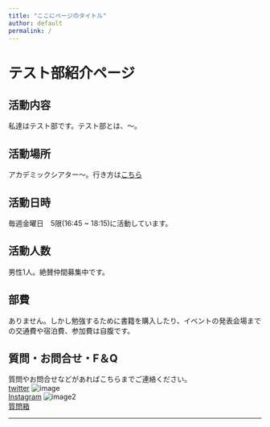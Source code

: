 ```yaml
---
title: "ここにページのタイトル"
author: default
permalink: /
---
```

# テスト部紹介ページ

## 活動内容
私達はテスト部です。テスト部とは、〜。

## 活動場所
アカデミックシアター〜。行き方は[こちら](https://www.google.co.jp)

## 活動日時
毎週金曜日　5限(16:45 ~ 18:15)に活動しています。

## 活動人数
男性1人。絶賛仲間募集中です。

## 部費
ありません。しかし勉強するために書籍を購入したり、イベントの発表会場までの交通費や宿泊費、参加費は自腹です。

## 質問・お問合せ・F＆Q
質問やお問合せなどがあればこちらまでご連絡ください。  
[twitter](https://twitter.com/)  ![image](/220422_GitHubPages/assets/images/logo-150.png)    
[Instagram](https://www.instagram.com)  ![image2](/220422_GitHubPages/assets/images/logo-150.png)  
[質問箱](https://peing.net/ja/)  

---
